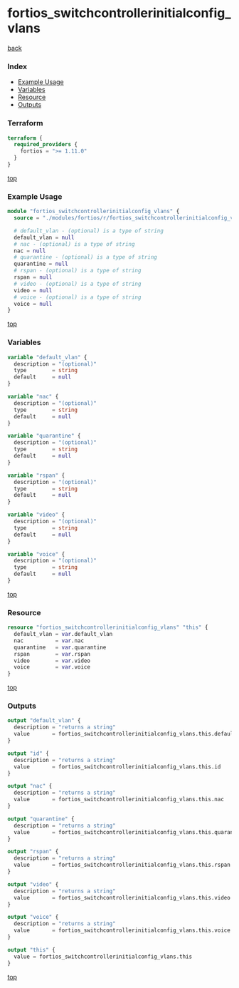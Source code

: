# fortios_switchcontrollerinitialconfig_vlans

[back](../fortios.md)

### Index

- [Example Usage](#example-usage)
- [Variables](#variables)
- [Resource](#resource)
- [Outputs](#outputs)

### Terraform

```terraform
terraform {
  required_providers {
    fortios = ">= 1.11.0"
  }
}
```

[top](#index)

### Example Usage

```terraform
module "fortios_switchcontrollerinitialconfig_vlans" {
  source = "./modules/fortios/r/fortios_switchcontrollerinitialconfig_vlans"

  # default_vlan - (optional) is a type of string
  default_vlan = null
  # nac - (optional) is a type of string
  nac = null
  # quarantine - (optional) is a type of string
  quarantine = null
  # rspan - (optional) is a type of string
  rspan = null
  # video - (optional) is a type of string
  video = null
  # voice - (optional) is a type of string
  voice = null
}
```

[top](#index)

### Variables

```terraform
variable "default_vlan" {
  description = "(optional)"
  type        = string
  default     = null
}

variable "nac" {
  description = "(optional)"
  type        = string
  default     = null
}

variable "quarantine" {
  description = "(optional)"
  type        = string
  default     = null
}

variable "rspan" {
  description = "(optional)"
  type        = string
  default     = null
}

variable "video" {
  description = "(optional)"
  type        = string
  default     = null
}

variable "voice" {
  description = "(optional)"
  type        = string
  default     = null
}
```

[top](#index)

### Resource

```terraform
resource "fortios_switchcontrollerinitialconfig_vlans" "this" {
  default_vlan = var.default_vlan
  nac          = var.nac
  quarantine   = var.quarantine
  rspan        = var.rspan
  video        = var.video
  voice        = var.voice
}
```

[top](#index)

### Outputs

```terraform
output "default_vlan" {
  description = "returns a string"
  value       = fortios_switchcontrollerinitialconfig_vlans.this.default_vlan
}

output "id" {
  description = "returns a string"
  value       = fortios_switchcontrollerinitialconfig_vlans.this.id
}

output "nac" {
  description = "returns a string"
  value       = fortios_switchcontrollerinitialconfig_vlans.this.nac
}

output "quarantine" {
  description = "returns a string"
  value       = fortios_switchcontrollerinitialconfig_vlans.this.quarantine
}

output "rspan" {
  description = "returns a string"
  value       = fortios_switchcontrollerinitialconfig_vlans.this.rspan
}

output "video" {
  description = "returns a string"
  value       = fortios_switchcontrollerinitialconfig_vlans.this.video
}

output "voice" {
  description = "returns a string"
  value       = fortios_switchcontrollerinitialconfig_vlans.this.voice
}

output "this" {
  value = fortios_switchcontrollerinitialconfig_vlans.this
}
```

[top](#index)